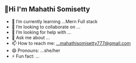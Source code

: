 ## 👋Hi I'm Mahathi Somisetty

- 🌱 I’m currently learning ...Mern Full stack
- 👯 I’m looking to collaborate on ...
- 🤔 I’m looking for help with ...
- 💬 Ask me about ...
- 📫 How to reach me: ...mahathisomisetty777@gmail.com
- 😄 Pronouns: ...she/her
- ⚡ Fun fact: ...

